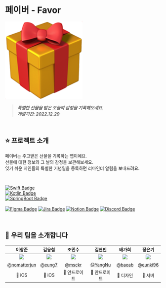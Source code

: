 
# 페이버 - Favor
<img height="250" src="https://github.com/Favor-Gift-Reminder/.github/blob/main/assets/icon.png?raw=true"></img>
> **_특별한 선물을 받은 오늘의 감정을 기록해보세요._** <br/>
> **_개발기간: 2022.12.29_**

<br/>

## ⭐️ 프로젝트 소개

페이버는 주고받은 선물을 기록하는 앱이에요. <br/>
선물에 대한 정보와 그 날의 감정을 보관해보세요. <br/>
잊기 쉬운 지인들의 특별한 기념일을 등록하면 리마인더 알림을 보내드려요. <br/>

<br/>

[![Swift Badge](http://img.shields.io/badge/-5.7.1-555555?style=for-the-badge&label=Swift&labelColor=F05138&logo=swift&logoColor=white)]() <br/>
[![Kotlin Badge](http://img.shields.io/badge/-1.8.0-555555?style=for-the-badge&label=Kotlin&labelColor=7F52FF&logo=kotlin&logoColor=white)]() <br/>
[![SpringBoot Badge](http://img.shields.io/badge/-2.7.5-555555?style=for-the-badge&label=SpringBoot&labelColor=6DB33F&logo=springboot&logoColor=white)]() <br/>
<br/>
[![Figma Badge](https://img.shields.io/badge/-Figma-F24E1E?style=for-the-badge&logo=figma&logoColor=white)]()
[![Jira Badge](https://img.shields.io/badge/-Jira-0052CC?style=for-the-badge&logo=jirasoftware&logoColor=white)]()
[![Notion Badge](https://img.shields.io/badge/-Notion-000000?style=for-the-badge&logo=notion&logoColor=white)]()
[![Discord Badge](https://img.shields.io/badge/-Discord-5865F2?style=for-the-badge&logo=discord&logoColor=white)]()

<br/>

## 👥 우리 팀을 소개합니다

|이창준|김응철|조민수|김현빈|배가희|정은기|
|:-:|:-:|:-:|:-:|:-:|:-:|
|<img src="https://avatars.githubusercontent.com/u/60438045?v=4" width=200>|<img src="https://avatars.githubusercontent.com/u/97531269?v=4" width=200>|<img src="https://avatars.githubusercontent.com/u/91575646?v=4" width=200>|<img src="https://avatars.githubusercontent.com/u/92162928?v=4" width=200>|<img src="https://avatars.githubusercontent.com/u/114586593?v=4" width=200>|<img src="https://avatars.githubusercontent.com/u/114793764?v=4" width=200>|
|[@nomatterjun](https://github.com/nomatterjun)|[@eung7](https://github.com/eung7)|[@msckr](https://github.com/msckr)|[@YangNu](https://github.com/YangNu)|[@baeab](https://github.com/baeab)|[@eunki96](https://github.com/eunki96)|
|🍎 iOS|🍎 iOS|🤖 안드로이드|🤖 안드로이드|🎨 디자인|💾 서버|

<br/>
